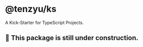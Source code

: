 # @tenzyu/ks

A Kick-Starter for TypeScript Projects.

## 🚧 This package is still under construction.
